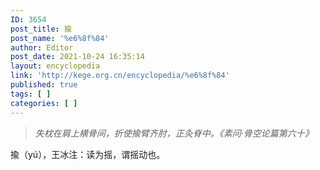 ```yaml
---
ID: 3654
post_title: 揄
post_name: '%e6%8f%84'
author: Editor
post_date: 2021-10-24 16:35:14
layout: encyclopedia
link: 'http://kege.org.cn/encyclopedia/%e6%8f%84'
published: true
tags: [ ]
categories: [ ]
---
```

<blockquote><em>失枕在肩上横骨间，折使揄臂齐肘，正灸脊中。《素问·骨空论篇第六十》</em></blockquote>
揄（yú），王冰注：读为摇，谓摇动也。